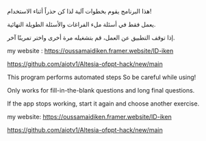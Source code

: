 
هذا البرنامج يقوم بخطوات آلية
لذا كن حذراً أثناء الاستخدام!

يعمل فقط في أسئلة ملء الفراغات والأسئلة الطويلة النهائية.

إذا توقف التطبيق عن العمل، قم بتشغيله مرة أخرى واختر تمرينًا آخر.


my website : https://oussamaidiken.framer.website/ID-iken

https://github.com/aiotv1/Altesia-ofppt-hack/new/main

This program performs automated steps
So be careful while using!

Only works for fill-in-the-blank questions and long final questions.

If the app stops working, start it again and choose another exercise.


my website: https://oussamaidiken.framer.website/ID-iken

https://github.com/aiotv1/Altesia-ofppt-hack/new/main
